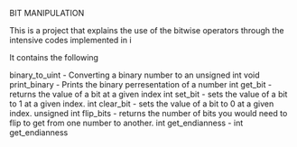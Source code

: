 BIT MANIPULATION 

This is a project that explains the use of the bitwise operators through the intensive codes implemented in i

It contains the following 

binary_to_uint - Converting a binary number to an unsigned int
void print_binary - Prints the binary perresentation of a number
int get_bit - returns the value of a bit at a given index
int set_bit -  sets the value of a bit to 1 at a given index.
int clear_bit - sets the value of a bit to 0 at a given index.
unsigned int flip_bits - returns the number of bits you would need to flip to get from one number to another.
int get_endianness - int get_endianness
